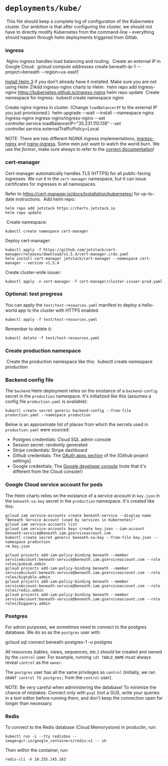 # `deployments/kube/`

​
This file should keep a complete log of configuration of the Kubernetes cluster. Our ambition is that after configuring the cluster, we should not have to directly modify Kubernetes from the command-line – everything should happen through helm deployments triggered from Gitlab.
​​

### ingress

​
Nginx ingress handles load balancing and routing.
​
Create an external IP in Google Cloud:
​
gcloud compute addresses create beneath-ip-1 --project=beneath --region=us-east1

[Install Helm 3](https://helm.sh/docs/intro/install/) if you don't already have it installed. Make sure you are not using Helm 2!
​
Add ingress-nginx charts to Helm:
​
helm repo add ingress-nginx https://kubernetes.github.io/ingress-nginx
helm repo update
​
Create namespace for ingress:
​
kubectl create namespace nginx

Create nginx ingress in cluster. (Change `loadBalancerIP` to the external IP you just provisioned.)
​
helm upgrade --wait --install --namespace nginx ingress-nginx ingress-nginx/ingress-nginx --set controller.service.loadBalancerIP="35.231.110.138" --set controller.service.externalTrafficPolicy=Local

NOTE: There are two different NGINX ingress implementations, [ingress-nginx](https://github.com/kubernetes/ingress-nginx) and [nginx-ingress](https://github.com/nginxinc/kubernetes-ingress). Some men just want to watch the world burn. We use the _former_, make sure always to refer to the [correct documentation](https://kubernetes.github.io/ingress-nginx/)!
​

### cert-manager

Cert-manager automatically handles TLS (HTTPS) for all public-facing ingresses. We run it in the `cert-manager` namespace, but it can issue certificates for ingresses in all namespaces.

Refer to https://cert-manager.io/docs/installation/kubernetes/ for up-to-date instructions.
​
Add helm repo:

    helm repo add jetstack https://charts.jetstack.io
    helm repo update

​
Create namespace:

    kubectl create namespace cert-manager

Deploy cert-manager:

    kubectl apply -f https://github.com/jetstack/cert-manager/releases/download/v1.5.4/cert-manager.crds.yaml
    helm install cert-manager jetstack/cert-manager --namespace cert-manager --version v1.5.4

Create cluster-wide issuer:

    kubectl apply -n cert-manager -f cert-manager/cluster-issuer-prod.yaml

### Optional: test progress

You can apply the `test/test-resources.yaml` manifest to deploy a hello-world app to the cluster with HTTPS enabled.

    kubectl apply -f test/test-resources.yaml

Remember to delete it:

    kubectl delete -f test/test-resources.yaml

### Create production namespace

​
Create the production namespace like this:
​
kubectl create namespace production

### Backend config file

The `backend` Helm deployment relies on the existance of a `backend-config` secret in the `production` namespace. It's initialized like this (assumes a config file `production.yaml` is available):

```
kubectl create secret generic backend-config --from-file production.yaml --namespace production
```

Below is an approximate list of places from which the secrets used in `production.yaml` were sourced:

- Postgres credentials: Cloud SQL admin console
- Session secret: randomly generated
- Stripe credentials: Stripe dashboard
- Github credentials: The [OAuth apps section](https://github.com/organizations/beneath-hq/settings/applications) of the [Github project settings]
- Google credentials: The [Google developer console](https://console.developers.google.com/apis/credentials?authuser=1&project=beneath&supportedpurview=project) (note that it's different from the Cloud console!)

### Google Cloud service account for pods

The Helm charts relies on the existance of a service account in `key.json` in the `beneath-sa-key` secret in the `production` namespace. It's created like this:

    gcloud iam service-accounts create beneath-service --display-name "Beneath Service Account (used by services in Kubernetes)"
    gcloud iam service-accounts list
    gcloud iam service-accounts keys create key.json --iam-account beneath-service@beneath.iam.gserviceaccount.com
    kubectl create secret generic beneath-sa-key --from-file key.json --namespace production
    rm key.json

    gcloud projects add-iam-policy-binding beneath --member serviceAccount:beneath-service@beneath.iam.gserviceaccount.com --role roles/pubsub.admin
    gcloud projects add-iam-policy-binding beneath --member serviceAccount:beneath-service@beneath.iam.gserviceaccount.com --role roles/bigtable.admin
    gcloud projects add-iam-policy-binding beneath --member serviceAccount:beneath-service@beneath.iam.gserviceaccount.com --role roles/redis.admin
    gcloud projects add-iam-policy-binding beneath --member serviceAccount:beneath-service@beneath.iam.gserviceaccount.com --role roles/bigquery.admin

### Postgres

For admin purposes, we sometimes need to connect to the postgres database. We do so as the `postgres` user with:

gcloud sql connect beneath-postgres-1 -u postgres

All resources (tables, views, sequences, etc.) should be created and owned by the `control` user. For example, running `\dt TABLE_NAME` must always reveal `control` as the `owner`.

The `postgres` user has all the same privileges as `control` (initially, we ran `GRANT control TO postgres;` from the `control` user).

NOTE: Be very careful when administering the database! To minimize the chance of mistakes: Connect only with `psql` (not a GUI), write your queries in a text editor before running them, and don't keep the connection open for longer than necessary.

### Redis

To connect to the Redis database (Cloud Memorystore) in productin, run:

    kubectl run -i --tty redisbox --image=gcr.io/google_containers/redis:v1 -- sh

Then within the container, run:

    redis-cli -h 10.255.145.163

